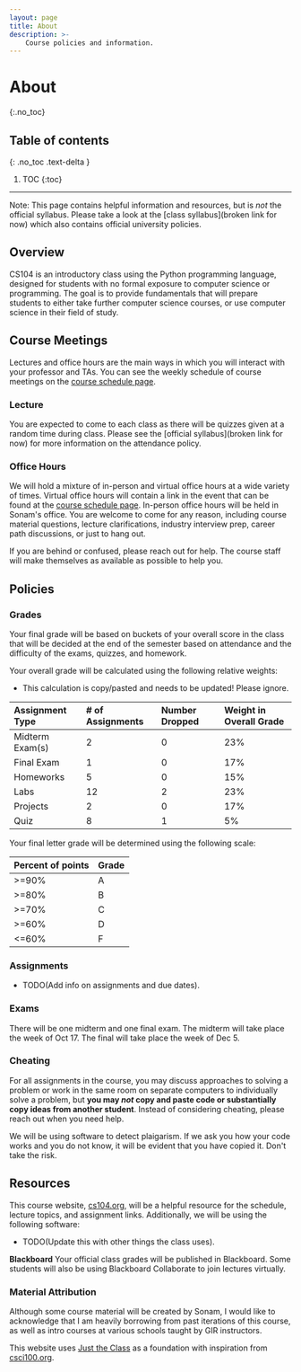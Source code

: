 ```yaml
---
layout: page
title: About
description: >-
    Course policies and information.
---
```


# About
{:.no_toc}

## Table of contents
{: .no_toc .text-delta }

1. TOC
{:toc}

---

Note: This page contains helpful information and resources, but is *not* the official syllabus. Please take a look at the [class syllabus](broken link for now) which also contains official university policies.

## Overview
CS104 is an introductory class using the Python programming language, designed for students with no formal exposure to computer science or programming. The goal is to provide fundamentals that will prepare students to either take further computer science courses, or use computer science in their field of study.

## Course Meetings
Lectures and office hours are the main ways in which you will interact with your professor and TAs. You can see the weekly schedule of course meetings on the [course schedule page](schedule.md).

### Lecture
You are expected to come to each class as there will be quizzes given at a random time during class. Please see the [official syllabus](broken link for now) for more information on the attendance policy.

### Office Hours

We will hold a mixture of in-person and virtual office hours at a wide variety of times. Virtual office hours will contain a link in the event that can be found at the [course schedule page](schedule.md). In-person office hours will be held in Sonam's office. You are welcome to come for any reason, including course material questions, lecture clarifications, industry interview prep, career path discussions, or just to hang out. 

If you are behind or confused, please reach out for help. The course staff will make themselves as available as possible to help you.

## Policies

### Grades
Your final grade will be based on buckets of your overall score in the class that will be decided at the end of the semester based on attendance and the difficulty of the exams, quizzes, and homework.

Your overall grade will be calculated using the following relative weights:

* This calculation is copy/pasted and needs to be updated! Please ignore.

| Assignment Type | # of Assignments | Number Dropped | Weight in Overall Grade |
|:-------------|:------------------|:------|:------|
| Midterm Exam(s) | 2 | 0  | 23% |
| Final Exam | 1 | 0  | 17% |
| Homeworks | 5 | 0  | 15% |
| Labs | 12 | 2  | 23% |
| Projects | 2 | 0 | 17% |
| Quiz | 8 | 1 | 5% |

Your final letter grade will be determined using the following scale:

| Percent of points | Grade |
|:-------------|:------------------|
| >=90% | A | 
| >=80% | B |
| >=70% | C |
| >=60% | D |
| <=60% | F |

### Assignments

* TODO(Add info on assignments and due dates). 

### Exams
There will be one midterm and one final exam. The midterm will take place the week of Oct 17. The final will take place the week of Dec 5. 

### Cheating

For all assignments in the course, you may discuss approaches to solving a problem or work in the same room on separate computers to individually solve a problem, but **you may *not* copy and paste code or substantially copy ideas from another student**. Instead of considering cheating, please reach out when you need help. 

We will be using software to detect plaigarism. If we ask you how your code works and you do not know, it will be evident that you have copied it. Don't take the risk. 

## Resources

This course website, [cs104.org](https://www.cs104.org), will be a helpful resource for the schedule, lecture topics, and assignment links. Additionally, we will be using the following software:

* TODO(Update this with other things the class uses).

**Blackboard**
Your official class grades will be published in Blackboard. Some students will also be using Blackboard Collaborate to join lectures virtually.

### Material Attribution
Although some course material will be created by Sonam, I would like to acknowledge that I am heavily borrowing from past iterations of this course, as well as intro courses at various schools taught by GIR instructors.

This website uses [Just the Class](https://github.com/kevinlin1/just-the-class) as a foundation with inspiration from [csci100.org](https://www.csci100.org).
